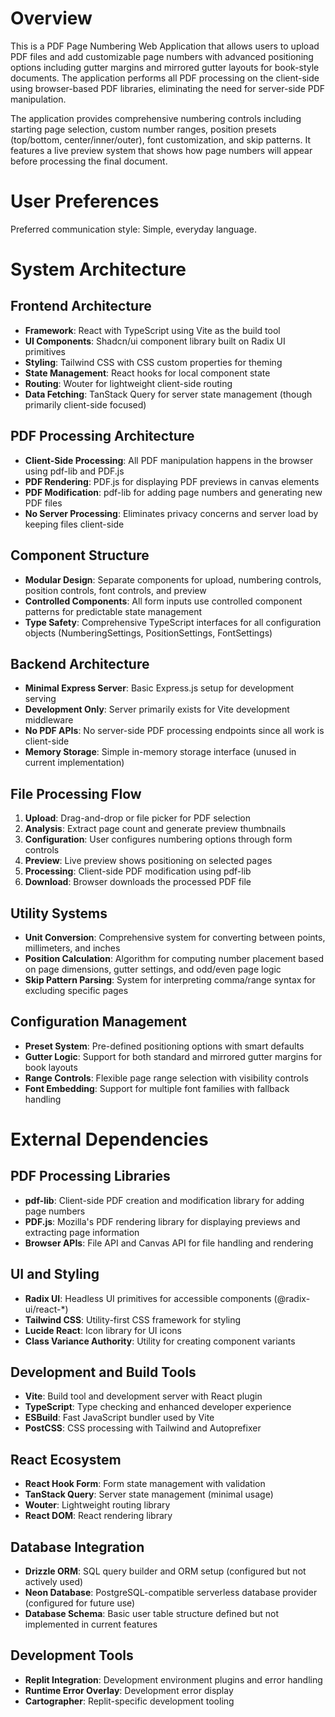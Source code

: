 # Overview

This is a PDF Page Numbering Web Application that allows users to upload PDF files and add customizable page numbers with advanced positioning options including gutter margins and mirrored gutter layouts for book-style documents. The application performs all PDF processing on the client-side using browser-based PDF libraries, eliminating the need for server-side PDF manipulation.

The application provides comprehensive numbering controls including starting page selection, custom number ranges, position presets (top/bottom, center/inner/outer), font customization, and skip patterns. It features a live preview system that shows how page numbers will appear before processing the final document.

# User Preferences

Preferred communication style: Simple, everyday language.

# System Architecture

## Frontend Architecture
- **Framework**: React with TypeScript using Vite as the build tool
- **UI Components**: Shadcn/ui component library built on Radix UI primitives
- **Styling**: Tailwind CSS with CSS custom properties for theming
- **State Management**: React hooks for local component state
- **Routing**: Wouter for lightweight client-side routing
- **Data Fetching**: TanStack Query for server state management (though primarily client-side focused)

## PDF Processing Architecture
- **Client-Side Processing**: All PDF manipulation happens in the browser using pdf-lib and PDF.js
- **PDF Rendering**: PDF.js for displaying PDF previews in canvas elements
- **PDF Modification**: pdf-lib for adding page numbers and generating new PDF files
- **No Server Processing**: Eliminates privacy concerns and server load by keeping files client-side

## Component Structure
- **Modular Design**: Separate components for upload, numbering controls, position controls, font controls, and preview
- **Controlled Components**: All form inputs use controlled component patterns for predictable state management
- **Type Safety**: Comprehensive TypeScript interfaces for all configuration objects (NumberingSettings, PositionSettings, FontSettings)

## Backend Architecture
- **Minimal Express Server**: Basic Express.js setup for development serving
- **Development Only**: Server primarily exists for Vite development middleware
- **No PDF APIs**: No server-side PDF processing endpoints since all work is client-side
- **Memory Storage**: Simple in-memory storage interface (unused in current implementation)

## File Processing Flow
1. **Upload**: Drag-and-drop or file picker for PDF selection
2. **Analysis**: Extract page count and generate preview thumbnails
3. **Configuration**: User configures numbering options through form controls
4. **Preview**: Live preview shows positioning on selected pages
5. **Processing**: Client-side PDF modification using pdf-lib
6. **Download**: Browser downloads the processed PDF file

## Utility Systems
- **Unit Conversion**: Comprehensive system for converting between points, millimeters, and inches
- **Position Calculation**: Algorithm for computing number placement based on page dimensions, gutter settings, and odd/even page logic
- **Skip Pattern Parsing**: System for interpreting comma/range syntax for excluding specific pages

## Configuration Management
- **Preset System**: Pre-defined positioning options with smart defaults
- **Gutter Logic**: Support for both standard and mirrored gutter margins for book layouts
- **Range Controls**: Flexible page range selection with visibility controls
- **Font Embedding**: Support for multiple font families with fallback handling

# External Dependencies

## PDF Processing Libraries
- **pdf-lib**: Client-side PDF creation and modification library for adding page numbers
- **PDF.js**: Mozilla's PDF rendering library for displaying previews and extracting page information
- **Browser APIs**: File API and Canvas API for file handling and rendering

## UI and Styling
- **Radix UI**: Headless UI primitives for accessible components (@radix-ui/react-*)
- **Tailwind CSS**: Utility-first CSS framework for styling
- **Lucide React**: Icon library for UI icons
- **Class Variance Authority**: Utility for creating component variants

## Development and Build Tools
- **Vite**: Build tool and development server with React plugin
- **TypeScript**: Type checking and enhanced developer experience
- **ESBuild**: Fast JavaScript bundler used by Vite
- **PostCSS**: CSS processing with Tailwind and Autoprefixer

## React Ecosystem
- **React Hook Form**: Form state management with validation
- **TanStack Query**: Server state management (minimal usage)
- **Wouter**: Lightweight routing library
- **React DOM**: React rendering library

## Database Integration
- **Drizzle ORM**: SQL query builder and ORM setup (configured but not actively used)
- **Neon Database**: PostgreSQL-compatible serverless database provider (configured for future use)
- **Database Schema**: Basic user table structure defined but not implemented in current features

## Development Tools
- **Replit Integration**: Development environment plugins and error handling
- **Runtime Error Overlay**: Development error display
- **Cartographer**: Replit-specific development tooling